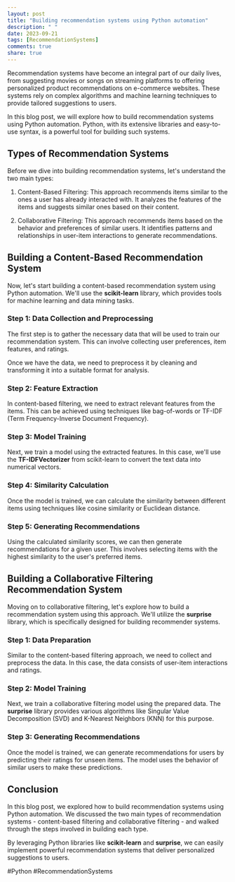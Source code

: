 ```yaml
---
layout: post
title: "Building recommendation systems using Python automation"
description: " "
date: 2023-09-21
tags: [RecommendationSystems]
comments: true
share: true
---
```


Recommendation systems have become an integral part of our daily lives, from suggesting movies or songs on streaming platforms to offering personalized product recommendations on e-commerce websites. These systems rely on complex algorithms and machine learning techniques to provide tailored suggestions to users.

In this blog post, we will explore how to build recommendation systems using Python automation. Python, with its extensive libraries and easy-to-use syntax, is a powerful tool for building such systems.

## Types of Recommendation Systems

Before we dive into building recommendation systems, let's understand the two main types:

1. Content-Based Filtering: This approach recommends items similar to the ones a user has already interacted with. It analyzes the features of the items and suggests similar ones based on their content.

2. Collaborative Filtering: This approach recommends items based on the behavior and preferences of similar users. It identifies patterns and relationships in user-item interactions to generate recommendations.

## Building a Content-Based Recommendation System

Now, let's start building a content-based recommendation system using Python automation. We'll use the **scikit-learn** library, which provides tools for machine learning and data mining tasks.

### Step 1: Data Collection and Preprocessing

The first step is to gather the necessary data that will be used to train our recommendation system. This can involve collecting user preferences, item features, and ratings.

Once we have the data, we need to preprocess it by cleaning and transforming it into a suitable format for analysis.

### Step 2: Feature Extraction

In content-based filtering, we need to extract relevant features from the items. This can be achieved using techniques like bag-of-words or TF-IDF (Term Frequency-Inverse Document Frequency).

### Step 3: Model Training

Next, we train a model using the extracted features. In this case, we'll use the **TF-IDFVectorizer** from scikit-learn to convert the text data into numerical vectors.

### Step 4: Similarity Calculation

Once the model is trained, we can calculate the similarity between different items using techniques like cosine similarity or Euclidean distance.

### Step 5: Generating Recommendations

Using the calculated similarity scores, we can then generate recommendations for a given user. This involves selecting items with the highest similarity to the user's preferred items.

## Building a Collaborative Filtering Recommendation System

Moving on to collaborative filtering, let's explore how to build a recommendation system using this approach. We'll utilize the **surprise** library, which is specifically designed for building recommender systems.

### Step 1: Data Preparation

Similar to the content-based filtering approach, we need to collect and preprocess the data. In this case, the data consists of user-item interactions and ratings.

### Step 2: Model Training

Next, we train a collaborative filtering model using the prepared data. The **surprise** library provides various algorithms like Singular Value Decomposition (SVD) and K-Nearest Neighbors (KNN) for this purpose.

### Step 3: Generating Recommendations

Once the model is trained, we can generate recommendations for users by predicting their ratings for unseen items. The model uses the behavior of similar users to make these predictions.

## Conclusion

In this blog post, we explored how to build recommendation systems using Python automation. We discussed the two main types of recommendation systems - content-based filtering and collaborative filtering - and walked through the steps involved in building each type.

By leveraging Python libraries like **scikit-learn** and **surprise**, we can easily implement powerful recommendation systems that deliver personalized suggestions to users.

#Python #RecommendationSystems